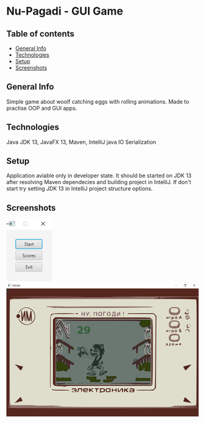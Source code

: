 # Nu-Pagadi - GUI Game

## Table of contents
* [General Info](#general-info)
* [Technologies](#technologies)
* [Setup](#setup)
* [Screenshots](#screenshots)

## General Info
Simple game about woolf catching eggs with rolling animations. Made to practise OOP and GUI apps. 

## Technologies
Java JDK 13, JavaFX 13, Maven, IntelliJ java IO Serialization

## Setup
Application aviable only in developer state. It should be started on JDK 13 after resolving Maven dependecies and building project in IntelliJ. If don't start try setting JDK 13 in IntelliJ project structure options.

## Screenshots
![tekst alternatywny](/menuNP.png)
![tekst alternatywny](/gameplayNP.png)

